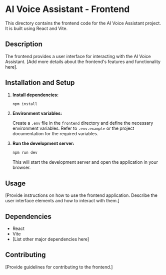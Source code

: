 # AI Voice Assistant - Frontend

This directory contains the frontend code for the AI Voice Assistant project. It is built using React and Vite.

## Description

The frontend provides a user interface for interacting with the AI Voice Assistant. [Add more details about the frontend's features and functionality here].

## Installation and Setup

1.  **Install dependencies:**

    ```bash
    npm install
    ```

2.  **Environment variables:**

    Create a `.env` file in the `frontend` directory and define the necessary environment variables. Refer to `.env.example` or the project documentation for the required variables.

3.  **Run the development server:**

    ```bash
    npm run dev
    ```

    This will start the development server and open the application in your browser.

## Usage

[Provide instructions on how to use the frontend application. Describe the user interface elements and how to interact with them.]

## Dependencies

- React
- Vite
- [List other major dependencies here]

## Contributing

[Provide guidelines for contributing to the frontend.]
